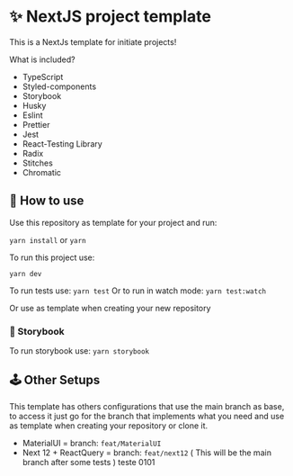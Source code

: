 # ✨ NextJS project template

This is a NextJs template for initiate projects!

What is included?

- TypeScript
- Styled-components
- Storybook
- Husky
- Eslint
- Prettier
- Jest
- React-Testing Library
- Radix
- Stitches
- Chromatic

## 🧿 How to use
Use this repository as template for your project and run:

`yarn install`
or
`yarn`

To run this project use:

`yarn dev`

To run tests use:
`yarn test`
Or to run in watch mode:
`yarn test:watch`

Or use as template when creating your new repository

### 📕 Storybook

To run storybook use: `yarn storybook`

## 🕹 Other Setups

This template has others configurations that use the main branch as base, to access it just go for the branch that implements what you need and use as template when creating your repository or clone it.

- MaterialUI = branch: `feat/MaterialUI`
- Next 12 + ReactQuery = branch: `feat/next12` ( This will be the main branch after some tests )
teste 0101